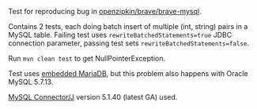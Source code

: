 Test for reproducing bug in [openzipkin/brave/brave-mysql](https://github.com/openzipkin/brave/tree/master/brave-mysql).

Contains 2 tests, each doing batch insert of multiple (int, string) pairs in a MySQL table.
Failing test uses `rewriteBatchedStatements=true` JDBC connection parameter, 
passing test sets `rewriteBatchedStatements=false`.

Run `mvn clean test` to get NullPointerException.
 
Test uses [embedded MariaDB](https://github.com/vorburger/MariaDB4j), 
but this problem also happens with Oracle MySQL 5.7.13.

[MySQL Connector/J](https://dev.mysql.com/downloads/connector/j/) version 5.1.40 (latest GA) used.
